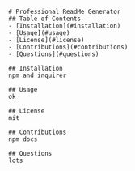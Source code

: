 
      # Professional ReadMe Generator
      ## Table of Contents
      - [Installation](#installation)
      - [Usage](#usage)
      - [License](#license)
      - [Contributions](#contributions)
      - [Questions](#questions)
  
      ## Installation
      npm and inquirer
  
      ## Usage
      ok
  
      ## License
      mit
  
      ## Contributions
      npm docs
  
      ## Questions
      lots
    